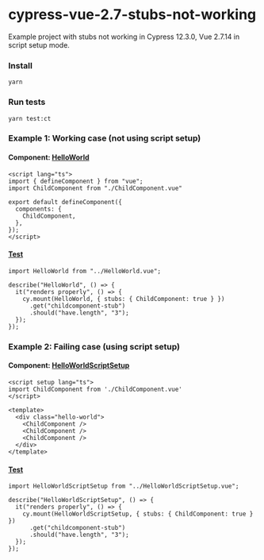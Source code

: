 # cypress-vue-2.7-stubs-not-working
Example project with stubs not working in Cypress 12.3.0, Vue 2.7.14 in script setup mode.

### Install
`yarn`

### Run tests
`yarn test:ct`

### Example 1: Working case (not using script setup)
#### Component: [HelloWorld](https://github.com/mverdaguer/cypress-vue-2.7-stubs-not-working/blob/main/src/components/HelloWorld.vue)
```
<script lang="ts">
import { defineComponent } from "vue";
import ChildComponent from "./ChildComponent.vue"

export default defineComponent({
  components: {
    ChildComponent,
  },
});
</script>
```

#### [Test](https://github.com/mverdaguer/cypress-vue-2.7-stubs-not-working/blob/main/src/components/__tests__/HelloWorld.cy.ts)
```
import HelloWorld from "../HelloWorld.vue";

describe("HelloWorld", () => {
  it("renders properly", () => {
    cy.mount(HelloWorld, { stubs: { ChildComponent: true } })
      .get("childcomponent-stub")
      .should("have.length", "3");
  });
});
```

### Example 2: Failing case (using script setup)
#### Component: [HelloWorldScriptSetup](https://github.com/mverdaguer/cypress-vue-2.7-stubs-not-working/blob/main/src/components/HelloWorldScriptSetup.vue)
```
<script setup lang="ts">
import ChildComponent from './ChildComponent.vue'
</script>

<template>
  <div class="hello-world">
    <ChildComponent />
    <ChildComponent />
    <ChildComponent />
  </div>
</template>
```

#### [Test](https://github.com/mverdaguer/cypress-vue-2.7-stubs-not-working/blob/main/src/components/__tests__/HelloWorldComponentSetup.cy.ts)
```
import HelloWorldScriptSetup from "../HelloWorldScriptSetup.vue";

describe("HelloWorldScriptSetup", () => {
  it("renders properly", () => {
    cy.mount(HelloWorldScriptSetup, { stubs: { ChildComponent: true } })
      .get("childcomponent-stub")
      .should("have.length", "3");
  });
});
```

